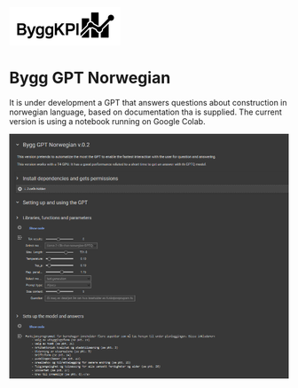 <img src="Documents/Logo Black.jpg" alt="ByggKPI Logo" style="width: 200px" />  

# Bygg GPT Norwegian

It is under development a GPT that answers questions about construction in norwegian language, based on documentation tha is supplied. The current version is using a notebook running on Google Colab.

<img src="Documents/Bygg GPT Norwegian.png" alt="Bygg GPT" style="width: 1000px" /> 
